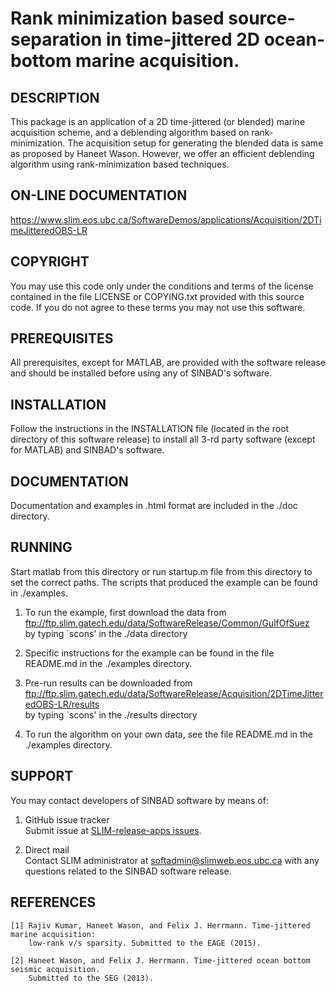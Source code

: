 # Rank minimization based source-separation in time-jittered 2D ocean-bottom marine acquisition.


## DESCRIPTION
This package is an application of a 2D time-jittered (or blended) marine 
     acquisition scheme, and a deblending algorithm based on rank-minimization.
The acquisition setup for generating the blended data is same as proposed by Haneet Wason.
However, we offer an efficient deblending algorithm using rank-minimization based techniques.


## ON-LINE DOCUMENTATION
<https://www.slim.eos.ubc.ca/SoftwareDemos/applications/Acquisition/2DTimeJitteredOBS-LR>
## COPYRIGHT
You may use this code only under the conditions and terms of the
     license contained in the file LICENSE or COPYING.txt provided with
     this source code. If you do not agree to these terms you may not
     use this software.


## PREREQUISITES
All prerequisites, except for MATLAB, are provided with the
     software release and should be installed before using any of
     SINBAD's software.


## INSTALLATION
Follow the instructions in the INSTALLATION file (located in the
     root directory of this software release) to install all 3-rd party
     software (except for MATLAB) and SINBAD's software.


## DOCUMENTATION
Documentation and examples in .html format are included in the ./doc directory.


## RUNNING
Start matlab from this directory or run startup.m file from this directory 
to set the correct paths. The scripts that produced the example can be found in ./examples. 

1. To run the example, first download the data from<br />
    	 <ftp://ftp.slim.gatech.edu/data/SoftwareRelease/Common/GulfOfSuez><br />
        by typing `scons' in the ./data directory

2. Specific instructions for the example can be found in the file README.md in the 
        ./examples directory.

3. Pre-run results can be downloaded from<br />
        <ftp://ftp.slim.gatech.edu/data/SoftwareRelease/Acquisition/2DTimeJitteredOBS-LR/results><br />
        by typing `scons' in the ./results directory

4. To run the algorithm on your own data, see the file README.md in the 
        ./examples directory.


## SUPPORT
You may contact developers of SINBAD software by means of:

1. GitHub issue tracker<br />
       Submit issue at [SLIM-release-apps issues](https://github.com/SINBADconsortium/SLIM-release-apps/issues).

2. Direct mail<br />
       Contact SLIM administrator at <softadmin@slimweb.eos.ubc.ca> with any
       questions related to the SINBAD software release.


## REFERENCES
    [1] Rajiv Kumar, Haneet Wason, and Felix J. Herrmann. Time-jittered marine acquisition: 
        low-rank v/s sparsity. Submitted to the EAGE (2015).

    [2] Haneet Wason, and Felix J. Herrmann. Time-jittered ocean bottom seismic acquisition.
        Submitted to the SEG (2013).
    

